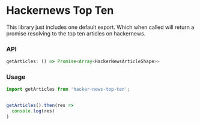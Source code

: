 # Hackernews Top Ten

This library just includes one default export. Which when called
will return a promise resolving to the top ten articles on
hackernews.

### API

```js
getArticles: () => Promise<Array<HackerNewsArticleShape>>
```

### Usage

```js
import getArticles from 'hacker-news-top-ten';


getArticles().then(res =>
  console.log(res)
)

```
